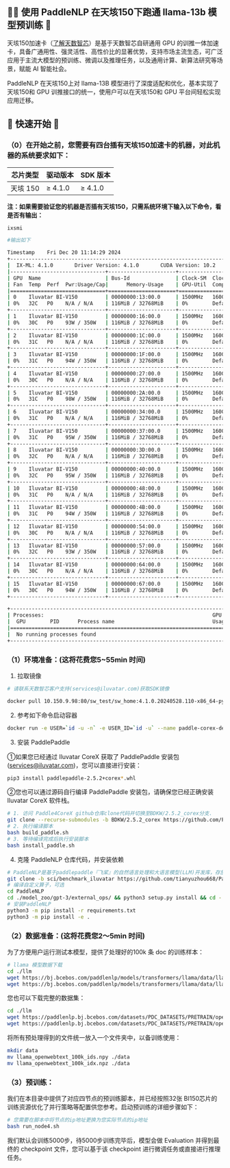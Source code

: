 ## 🚣‍♂️ 使用 PaddleNLP 在天垓150下跑通 llama-13b 模型预训练 🚣

天垓150加速卡（[了解天数智芯](https://www.iluvatar.com/)）是基于天数智芯自研通用 GPU 的训推一体加速卡，具备广通用性、强灵活性、高性价比的显著优势，支持市场主流生态，可广泛应用于主流大模型的预训练、微调以及推理任务，以及通用计算、新算法研究等场景，赋能 AI 智能社会。

PaddleNLP 在天垓150上对 llama-13B 模型进行了深度适配和优化，基本实现了天垓150和 GPU 训推接口的统一，使用户可以在天垓150和 GPU 平台间轻松实现应用迁移。

## 🚀 快速开始 🚀

### （0）在开始之前，您需要有四台插有天垓150加速卡的机器，对此机器的系统要求如下：

| 芯片类型 | 驱动版本 | SDK 版本      |
| -------- | --------- | --------------- |
| 天垓 150 | ≥ 4.1.0  | ≥ 4.1.0 |

**注：如果需要验证您的机器是否插有天垓150，只需系统环境下输入以下命令，看是否有输出：**

```bash
ixsmi

#输出如下

Timestamp    Fri Dec 20 11:14:29 2024
+-----------------------------------------------------------------------------+
|  IX-ML: 4.1.0       Driver Version: 4.1.0       CUDA Version: 10.2          |
|-------------------------------+----------------------+----------------------|
| GPU  Name                     | Bus-Id               | Clock-SM  Clock-Mem  |
| Fan  Temp  Perf  Pwr:Usage/Cap|      Memory-Usage    | GPU-Util  Compute M. |
|===============================+======================+======================|
| 0    Iluvatar BI-V150         | 00000000:13:00.0     | 1500MHz   1600MHz    |
| 0%   32C   P0    N/A / N/A    | 116MiB / 32768MiB    | 0%        Default    |
+-------------------------------+----------------------+----------------------+
| 1    Iluvatar BI-V150         | 00000000:16:00.0     | 1500MHz   1600MHz    |
| 0%   30C   P0    93W / 350W   | 116MiB / 32768MiB    | 0%        Default    |
+-------------------------------+----------------------+----------------------+
| 2    Iluvatar BI-V150         | 00000000:1C:00.0     | 1500MHz   1600MHz    |
| 0%   31C   P0    N/A / N/A    | 116MiB / 32768MiB    | 0%        Default    |
+-------------------------------+----------------------+----------------------+
| 3    Iluvatar BI-V150         | 00000000:1F:00.0     | 1500MHz   1600MHz    |
| 0%   31C   P0    94W / 350W   | 116MiB / 32768MiB    | 0%        Default    |
+-------------------------------+----------------------+----------------------+
| 4    Iluvatar BI-V150         | 00000000:27:00.0     | 1500MHz   1600MHz    |
| 0%   30C   P0    N/A / N/A    | 116MiB / 32768MiB    | 0%        Default    |
+-------------------------------+----------------------+----------------------+
| 5    Iluvatar BI-V150         | 00000000:2A:00.0     | 1500MHz   1600MHz    |
| 0%   31C   P0    98W / 350W   | 116MiB / 32768MiB    | 0%        Default    |
+-------------------------------+----------------------+----------------------+
| 6    Iluvatar BI-V150         | 00000000:34:00.0     | 1500MHz   1600MHz    |
| 0%   31C   P0    N/A / N/A    | 116MiB / 32768MiB    | 0%        Default    |
+-------------------------------+----------------------+----------------------+
| 7    Iluvatar BI-V150         | 00000000:37:00.0     | 1500MHz   1600MHz    |
| 0%   31C   P0    95W / 350W   | 116MiB / 32768MiB    | 0%        Default    |
+-------------------------------+----------------------+----------------------+
| 8    Iluvatar BI-V150         | 00000000:3D:00.0     | 1500MHz   1600MHz    |
| 0%   32C   P0    N/A / N/A    | 116MiB / 32768MiB    | 0%        Default    |
+-------------------------------+----------------------+----------------------+
| 9    Iluvatar BI-V150         | 00000000:40:00.0     | 1500MHz   1600MHz    |
| 0%   32C   P0    95W / 350W   | 116MiB / 32768MiB    | 0%        Default    |
+-------------------------------+----------------------+----------------------+
| 10   Iluvatar BI-V150         | 00000000:48:00.0     | 1500MHz   1600MHz    |
| 0%   31C   P0    N/A / N/A    | 116MiB / 32768MiB    | 0%        Default    |
+-------------------------------+----------------------+----------------------+
| 11   Iluvatar BI-V150         | 00000000:4B:00.0     | 1500MHz   1600MHz    |
| 0%   31C   P0    94W / 350W   | 116MiB / 32768MiB    | 0%        Default    |
+-------------------------------+----------------------+----------------------+
| 12   Iluvatar BI-V150         | 00000000:54:00.0     | 1500MHz   1600MHz    |
| 0%   30C   P0    N/A / N/A    | 116MiB / 32768MiB    | 0%        Default    |
+-------------------------------+----------------------+----------------------+
| 13   Iluvatar BI-V150         | 00000000:57:00.0     | 1500MHz   1600MHz    |
| 0%   32C   P0    93W / 350W   | 116MiB / 32768MiB    | 0%        Default    |
+-------------------------------+----------------------+----------------------+
| 14   Iluvatar BI-V150         | 00000000:64:00.0     | 1500MHz   1600MHz    |
| 0%   30C   P0    N/A / N/A    | 116MiB / 32768MiB    | 0%        Default    |
+-------------------------------+----------------------+----------------------+
| 15   Iluvatar BI-V150         | 00000000:67:00.0     | 1500MHz   1600MHz    |
| 0%   30C   P0    94W / 350W   | 116MiB / 32768MiB    | 0%        Default    |
+-------------------------------+----------------------+----------------------+

+-----------------------------------------------------------------------------+
| Processes:                                                       GPU Memory |
|  GPU        PID      Process name                                Usage(MiB) |
|=============================================================================|
|  No running processes found                                                 |
+-----------------------------------------------------------------------------+
```

### （1）环境准备：(这将花费您5~55min 时间)
1. 拉取镜像
```bash
# 请联系天数智芯客户支持(services@iluvatar.com)获取SDK镜像

docker pull 10.150.9.98:80/sw_test/sw_home:4.1.0.20240528.110-x86_64-py3.10-bi150
```

2. 参考如下命令启动容器

```bash
docker run -e USER=`id -u -n` -e USER_ID=`id -u` --name paddle-corex-dev -it --privileged --cap-add=ALL --pid=host --network=host -v /data1:/data1 --mount type=volume,dst=/home/`id -u -n`/.local bdkw:paddle-corex /bin/bash
```

3. 安装 PaddlePaddle

①如果您已经通过 Iluvatar CoreX 获取了 PaddlePaddle 安装包(services@iluvatar.com)，您可以直接进行安装：

```bash
pip3 install paddlepaddle-2.5.2+corex*.whl
```
②您也可以通过源码自行编译 PaddlePaddle 安装包，请确保您已经正确安装 Iluvatar CoreX 软件栈。

```bash
# 1. 访问 Paddle4CoreX github仓库clone代码并切换至BDKW/2.5.2_corex分支.
git clone --recurse-submodules -b BDKW/2.5.2_corex https://github.com/PaddlePaddle/Paddle4CoreX.git
# 2. 执行编译脚本
bash build_paddle.sh
# 3. 等待编译完成后执行安装脚本
bash install_paddle.sh
```

4. 克隆 PaddleNLP 仓库代码，并安装依赖

```bash
# PaddleNLP是基于paddlepaddle『飞桨』的自然语言处理和大语言模型(LLM)开发库，存放了基于『飞桨』框架实现的各种大模型，llama-13B模型也包含其中。为了便于您更好地使用PaddleNLP，您需要clone整个仓库。
git clone -b sci/benchmark_iluvatar https://github.com/tianyuzhou668/PaddleNLP.git
# 编译自定义算子，可选
cd PaddleNLP
cd ./model_zoo/gpt-3/external_ops/ && python3 setup.py install && cd -
# 安装PaddleNLP
python3 -m pip install -r requirements.txt
python3 -m pip install -e .
```

### （2）数据准备：(这将花费您2～5min 时间)
为了方便用户运行测试本模型，提供了处理好的100k 条 doc 的训练样本：
```bash
# llama 模型数据下载
cd ./llm
wget https://bj.bcebos.com/paddlenlp/models/transformers/llama/data/llama_openwebtext_100k.bin
wget https://bj.bcebos.com/paddlenlp/models/transformers/llama/data/llama_openwebtext_100k.idx
```
您也可以下载完整的数据集：
```bash
cd ./llm
wget https://paddlenlp.bj.bcebos.com/datasets/PDC_DATASETS/PRETRAIN/openwebtext2/llama/mmap/llama_mmap.bin
wget https://paddlenlp.bj.bcebos.com/datasets/PDC_DATASETS/PRETRAIN/openwebtext2/llama/mmap/llama_mmap.idx
```
将所有预处理得到的文件统一放入一个文件夹中，以备训练使用：
```bash
mkdir data
mv llama_openwebtext_100k_ids.npy ./data
mv llama_openwebtext_100k_idx.npz ./data
```

### （3）预训练：
我们在本目录中提供了对应四节点的预训练脚本，并已经按照32张 BI150芯片的训练资源优化了并行策略等配置供您参考。启动预训练的详细步骤如下：
```bash
# 您需要在脚本中将节点的ip地址更换为您实际节点的ip地址
bash run_node4.sh
```
我们默认会训练5000步，待5000步训练完毕后，模型会做 Evaluation 并得到最终的 checkpoint 文件，您可以基于该 checkpoint 进行微调任务或直接进行推理任务。
